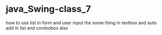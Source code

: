 # java_Swing-class_7
how to use  list in form and user input the some thing in textbox and auto add in list and combobox also
